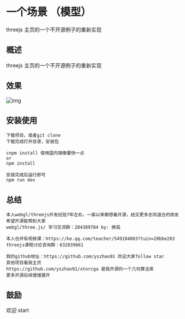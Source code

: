 # 一个场景 （模型）

threejs 主页的一个不开源例子的重新实现

## 概述

threejs 主页的一个不开源例子的重新实现

## 效果

![img](assets/example.png)

## 安装使用

    下载项目，或者git clone
    下载完成打开目录，安装包

    cnpm install 使用国内镜像要快一点
    or
    npm install

    安装完成后运行即可
    npm run dev

## 总结

    本人webgl/threejs开发经验7年左右，一直以来都想着开源，结交更多志同道合的朋友
    希望开源能帮到大家
    webgl/three.js/ 学习交流群：284389784 by: 换孤

    本人也开有视频课：https://ke.qq.com/teacher/549184003?tuin=20bbe203
    threejs课程讨论咨询群：632839661

    我的github地址：https://github.com/yszhao91 欢迎大家follow star
    其他项目看我主页
    https://github.com/yszhao91/xtorcga 是我开源的一个几何算法库
    更多开源后续慢慢展开

## 鼓励

欢迎 start
